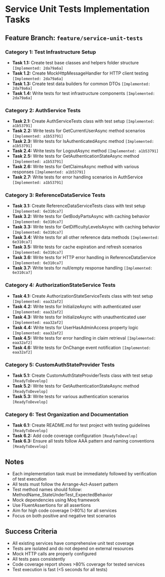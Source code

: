 # Service Unit Tests Implementation Tasks

## Feature Branch: `feature/service-unit-tests`

### Category 1: Test Infrastructure Setup
- **Task 1.1:** Create test base classes and helpers folder structure `[Implemented: 2da79a6a]`
- **Task 1.2:** Create MockHttpMessageHandler for HTTP client testing `[Implemented: 2da79a6a]`
- **Task 1.3:** Create test data builders for common DTOs `[Implemented: 2da79a6a]`
- **Task 1.4:** Write tests for test infrastructure components `[Implemented: 2da79a6a]`

### Category 2: AuthService Tests
- **Task 2.1:** Create AuthServiceTests class with test setup `[Implemented: a1b53791]`
- **Task 2.2:** Write tests for GetCurrentUserAsync method scenarios `[Implemented: a1b53791]`
- **Task 2.3:** Write tests for IsAuthenticatedAsync method `[Implemented: a1b53791]`
- **Task 2.4:** Write tests for LogoutAsync method `[Implemented: a1b53791]`
- **Task 2.5:** Write tests for GetAuthenticationStateAsync method `[Implemented: a1b53791]`
- **Task 2.6:** Write tests for GetClaimsAsync method with various responses `[Implemented: a1b53791]`
- **Task 2.7:** Write tests for error handling scenarios in AuthService `[Implemented: a1b53791]`

### Category 3: ReferenceDataService Tests
- **Task 3.1:** Create ReferenceDataServiceTests class with test setup `[Implemented: 6e310ca7]`
- **Task 3.2:** Write tests for GetBodyPartsAsync with caching behavior `[Implemented: 6e310ca7]`
- **Task 3.3:** Write tests for GetDifficultyLevelsAsync with caching behavior `[Implemented: 6e310ca7]`
- **Task 3.4:** Write tests for all other reference data methods `[Implemented: 6e310ca7]`
- **Task 3.5:** Write tests for cache expiration and refresh scenarios `[Implemented: 6e310ca7]`
- **Task 3.6:** Write tests for HTTP error handling in ReferenceDataService `[Implemented: 6e310ca7]`
- **Task 3.7:** Write tests for null/empty response handling `[Implemented: 6e310ca7]`

### Category 4: AuthorizationStateService Tests
- **Task 4.1:** Create AuthorizationStateServiceTests class with test setup `[Implemented: eaa32af2]`
- **Task 4.2:** Write tests for InitializeAsync with authenticated user `[Implemented: eaa32af2]`
- **Task 4.3:** Write tests for InitializeAsync with unauthenticated user `[Implemented: eaa32af2]`
- **Task 4.4:** Write tests for UserHasAdminAccess property logic `[Implemented: eaa32af2]`
- **Task 4.5:** Write tests for error handling in claim retrieval `[Implemented: eaa32af2]`
- **Task 4.6:** Write tests for OnChange event notification `[Implemented: eaa32af2]`

### Category 5: CustomAuthStateProvider Tests
- **Task 5.1:** Create CustomAuthStateProviderTests class with test setup `[ReadyToDevelop]`
- **Task 5.2:** Write tests for GetAuthenticationStateAsync method `[ReadyToDevelop]`
- **Task 5.3:** Write tests for various authentication scenarios `[ReadyToDevelop]`

### Category 6: Test Organization and Documentation
- **Task 6.1:** Create README.md for test project with testing guidelines `[ReadyToDevelop]`
- **Task 6.2:** Add code coverage configuration `[ReadyToDevelop]`
- **Task 6.3:** Ensure all tests follow AAA pattern and naming conventions `[ReadyToDevelop]`

## Notes
- Each implementation task must be immediately followed by verification of test execution
- All tests must follow the Arrange-Act-Assert pattern
- Test method names should follow: MethodName_StateUnderTest_ExpectedBehavior
- Mock dependencies using Moq framework
- Use FluentAssertions for all assertions
- Aim for high code coverage (>80%) for all services
- Focus on both positive and negative test scenarios

## Success Criteria
- All existing services have comprehensive unit test coverage
- Tests are isolated and do not depend on external resources
- Mock HTTP calls are properly configured
- All tests pass consistently
- Code coverage report shows >80% coverage for tested services
- Test execution is fast (<5 seconds for all tests)